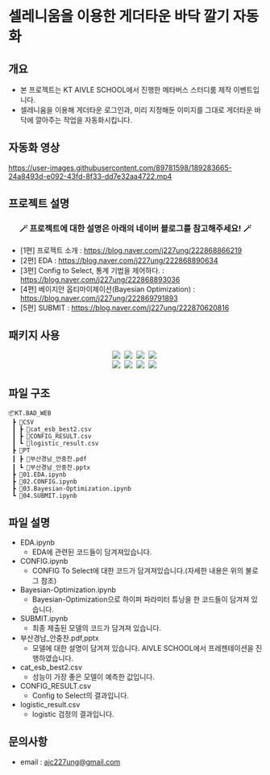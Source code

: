 # 셀레니움을 이용한 게더타운 바닥 깔기 자동화

## 개요
* 본 프로젝트는 KT AIVLE SCHOOL에서 진행한 메타버스 스터디룸 제작 이벤트입니다.
* 셀레니움을 이용해 게더타운 로그인과, 미리 지정해둔 이미지를 그대로 게더타운 바닥에 깔아주는 작업을 자동화시킵니다.

## 자동화 영상
https://user-images.githubusercontent.com/89781598/189283665-24a8493d-e092-43fd-8f33-dd7e32aa4722.mp4


## 프로젝트 설명
<h3 align="center">🪄 프로젝트에 대한 설명은 아래의 네이버 블로그를 참고해주세요! 🪄</h3>

- [1편] 프로젝트 소개 : https://blog.naver.com/j227ung/222868866219
- [2편] EDA : https://blog.naver.com/j227ung/222868890634
- [3편] Config to Select, 통계 기법을 제어하다. : https://blog.naver.com/j227ung/222868893036
- [4편] 베이지안 옵티마이제이션(Bayesian Optimization) : https://blog.naver.com/j227ung/222869791893
- [5편] SUBMIT : https://blog.naver.com/j227ung/222870620816


## 패키지 사용

<p align="center">
  <img src="https://img.shields.io/badge/pandas-150458?style=flat-square&logo=pandas&logoColor=white"/></a>&nbsp
  <img src="https://img.shields.io/badge/NumPy-013243?style=flat-square&logo=NumPy&logoColor=white"/></a>&nbsp
  <img src="https://img.shields.io/badge/SciPy-8CAAE6?style=flat-square&logo=SciPy&logoColor=white"/></a>&nbsp
  <img src="https://img.shields.io/badge/scikit-learn-F7931E?style=flat-square&logo=scikit-learn&logoColor=white"/></a>&nbsp
  <br>
    <img src="https://img.shields.io/badge/-statsmodel-green"/></a>&nbsp
    <img src="https://img.shields.io/badge/-itertools-black"/></a>&nbsp
    <img src="https://img.shields.io/badge/-catboost-yellow"/></a>&nbsp
    <img src="https://img.shields.io/badge/-byes_opt-blueviolet"/></a>&nbsp
    
</p>

## 파일 구조
```
📦KT.BAD_WEB
 ┣ 📂CSV
 ┃ ┣ 📜cat_esb_best2.csv
 ┃ ┣ 📜CONFIG_RESULT.csv
 ┃ ┗ 📜logistic_result.csv
 ┣ 📂PT
 ┃ ┣ 📜부산경남_안중찬.pdf
 ┃ ┗ 📜부산경남_안중찬.pptx
 ┣ 📜01.EDA.ipynb
 ┣ 📜02.CONFIG.ipynb
 ┣ 📜03.Bayesian-Optimization.ipynb
 ┗ 📜04.SUBMIT.ipynb
```

## 파일 설명
- EDA.ipynb
    - EDA에 관련된 코드들이 담겨져있습니다.
- CONFIG.ipynb
    - CONFIG To Select에 대한 코드가 담겨져있습니다.(자세한 내용은 위의 불로그 참조)
- Bayesian-Optimization.ipynb
    - Bayesian-Optimization으로 하이퍼 파라미터 튜닝을 한 코드들이 담겨져 있습니다.
- SUBMIT.ipynb
    - 최종 제출된 모델의 코드가 담겨져 있습니다.
- 부산경남_안중찬.pdf,pptx
    - 모델에 대한 설명이 담겨져 있습니다. AIVLE SCHOOL에서 프레젠테이션을 진행하였습니다.
- cat_esb_best2.csv
    - 성능이 가장 좋은 모델이 예측한 값입니다.
- CONFIG_RESULT.csv
    - Config to Select의 결과입니다.
- logistic_result.csv
    - logistic 검정의 결과입니다.

## 문의사항
* email : ajc227ung@gmail.com

